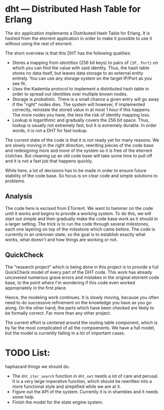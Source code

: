 # dht — Distributed Hash Table for Erlang

The `dht` application implements a Distributed Hash Table for Erlang. It is hashed from the etorrent application in order to make it possible to use it without using the rest of etorrent.

The short overview is that this DHT has the following qualities:

* Stores a mapping from *identities* (256 bit keys) to pairs of `{IP, Port}` on which you can find the value with said identity. Thus, the hash table stores no data itself, but leaves data storage to an external entity entirely. You can use any storage system on the target IP/Port as you see fit.
* Uses the Kademlia protocol to implement a distributed hash table in order to spread out identities over multiple known nodes.
* Storage is *probalistic*. There is a small chance a given entry will go away if the "right" nodes dies. The system will however, if implemented correctly, reinstate the stored value in at most 1 hour if this happens. The more nodes you have, the less the risk of identity mapping loss.
* Lookup is logarithmic and gradually covers the 256 bit space. Thus, lookup is usually not extremely fast, but it is extremely durable. In order words, it is not a DHT for fast lookup.

The current state of the code is that it is not ready yet for many reasons. We are slowly moving in the right direction, rewriting pieces of the code base and redesigning more and more of the system so it is free of the etorrent clutches. But cleaning up an old code base will take some time to pull off and it is not a fast job that happens quickly.

While here, a lot of decisions has to be made in order to ensure future stability of the code base. So focus is on clear code and simple solutions to problems.

## Analysis

The code here is excised from ETorrent. We want to hammer on the code until it works and begins to provide a working system. To do this, we will start out simple and then gradually make the code base work as it should in a larger setting. The trick is to run the code through several milestones, each one layering on top of the milestone which came before. The code is currently in an unknown state, so the goal is to establish exactly what works, what doesn't and how things are working or not.

## QuickCheck

The "research project" which is being done in this project is to provide a full QuickCheck model of every part of the DHT code. This work has already uncovered numerous grave errors and mistakes in the original etorrent code base, to the point where I'm wondering if this code even worked appropriately in the first place.

Hence, the modeling work continues. It is slowly moving, because you often need to do successive refinement on the knowledge you have as you go along. On the other hand, the parts which have been checked are likely to be formally correct. Far more than any other project.

The current effort is centered around the routing table component, which is by far the most complicated of all the compoenents. We have a full model, but the model is currently failing in a lot of important cases.

# TODO List:

haphazard things we should do.

* The `dht_iter_search` function in `dht_net` needs a lot of care and perusal. It is a very large imperative function, which should be rewritten into a more functional style and simplified while we are at it.
* Figure out the API of the system. Currently it is in shambles and it needs some help.
* Finish the model for the state engine system.

